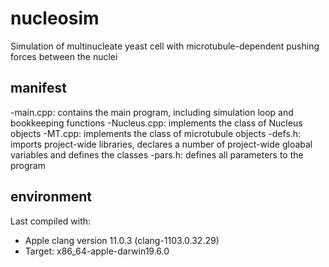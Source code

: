 # nucleosim
Simulation of multinucleate yeast cell with microtubule-dependent pushing forces between the nuclei

## manifest
-main.cpp: contains the main program, including simulation loop and bookkeeping functions
-Nucleus.cpp: implements the class of Nucleus objects
-MT.cpp:      implements the class of microtubule objects
-defs.h:      imports project-wide libraries, declares a number of project-wide gloabal variables and defines the classes
-pars.h:      defines all parameters to the program

## environment
Last compiled with: 
- Apple clang version 11.0.3 (clang-1103.0.32.29)
- Target: x86_64-apple-darwin19.6.0

